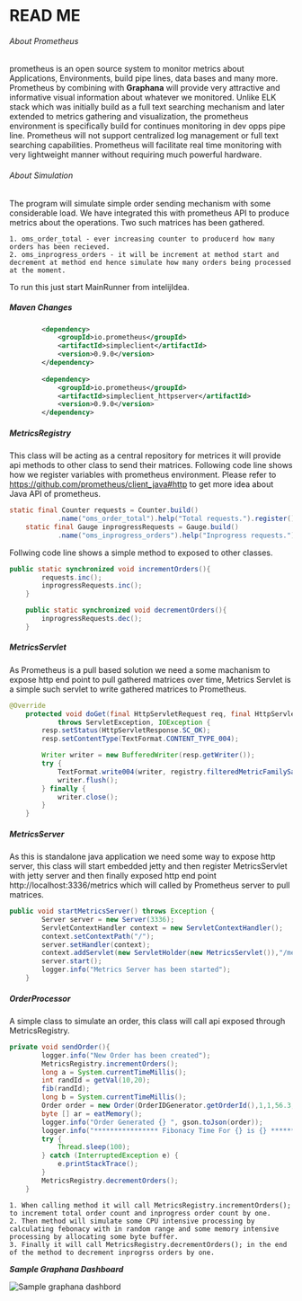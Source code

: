 # READ ME

###### About Prometheus

prometheus is an open source system to monitor metrics about Applications, Environments, build pipe lines, data bases and many more. Prometheus by
combining with **Graphana** will provide very attractive and informative visual information about whatever we monitored. Unlike ELK stack which
was initially build as a full text searching mechanism and later extended to metrics gathering and visualization, the prometheus environment is
specifically build for continues monitoring in dev opps pipe line. Prometheus will not support centralized log management or full text searching
capabilities. Prometheus will facilitate real time monitoring with very lightweight manner without requiring much powerful hardware.         

###### About Simulation

The program will simulate simple order sending mechanism with some considerable load. We have integrated this with prometheus API to
produce metrics about the operations. Two such matrices has been gathered.

    1. oms_order_total - ever increasing counter to producerd how many orders has been recieved.
    2. oms_inprogress_orders - it will be increment at method start and decrement at method end hence simulate how many orders being processed at the moment.
    
To run this just start MainRunner from intelijIdea.

##### Maven Changes

```xml
        <dependency>
            <groupId>io.prometheus</groupId>
            <artifactId>simpleclient</artifactId>
            <version>0.9.0</version>
        </dependency>
        
        <dependency>
            <groupId>io.prometheus</groupId>
            <artifactId>simpleclient_httpserver</artifactId>
            <version>0.9.0</version>
        </dependency>
```
    
##### MetricsRegistry

This class will be acting as a central repository for metrices it will provide api methods to other class to send their matrices.
Following code line shows how we register variables with prometheus environment. Please refer to https://github.com/prometheus/client_java#http to
get more idea about Java API of prometheus.
```java
static final Counter requests = Counter.build()
            .name("oms_order_total").help("Total requests.").register();
    static final Gauge inprogressRequests = Gauge.build()
            .name("oms_inprogress_orders").help("Inprogress requests.").register();
```
Follwing code line shows a simple method to exposed to other classes.

```java
public static synchronized void incrementOrders(){
        requests.inc();
        inprogressRequests.inc();
    }

    public static synchronized void decrementOrders(){
        inprogressRequests.dec();
    }
```

##### MetricsServlet

As Prometheus is a pull based solution we need a some machanism to expose http end point to pull gathered matrices over time, Metrics Servlet is a simple such
servlet to write gathered matrices to Prometheus.

```java
@Override
    protected void doGet(final HttpServletRequest req, final HttpServletResponse resp)
            throws ServletException, IOException {
        resp.setStatus(HttpServletResponse.SC_OK);
        resp.setContentType(TextFormat.CONTENT_TYPE_004);

        Writer writer = new BufferedWriter(resp.getWriter());
        try {
            TextFormat.write004(writer, registry.filteredMetricFamilySamples(parse(req)));
            writer.flush();
        } finally {
            writer.close();
        }
    }
```

##### MetricsServer

As this is standalone java application we need some way to expose http server, this class will start embedded jetty and then register 
MetricsServlet with jetty server and then finally exposed http end point http://localhost:3336/metrics which will called by Prometheus server 
to pull matrices.

```java
public void startMetricsServer() throws Exception {
        Server server = new Server(3336);
        ServletContextHandler context = new ServletContextHandler();
        context.setContextPath("/");
        server.setHandler(context);
        context.addServlet(new ServletHolder(new MetricsServlet()),"/metrics");
        server.start();
        logger.info("Metrics Server has been started");
    }
```

##### OrderProcessor

A simple class to simulate an order, this class will call api exposed through MetricsRegistry. 

```java
private void sendOrder(){
        logger.info("New Order has been created");
        MetricsRegistry.incrementOrders();
        long a = System.currentTimeMillis();
        int randId = getVal(10,20);
        fib(randId);
        long b = System.currentTimeMillis();
        Order order = new Order(OrderIDGenerator.getOrderId(),1,1,56.3,50);
        byte [] ar = eatMemory();
        logger.info("Order Generated {} ", gson.toJson(order));
        logger.info("**************** Fibonacy Time For {} is {} **************** ", randId, (b-a));
        try {
            Thread.sleep(100);
        } catch (InterruptedException e) {
            e.printStackTrace();
        }
        MetricsRegistry.decrementOrders();
    }
```

    1. When calling method it will call MetricsRegistry.incrementOrders(); to increment total order count and inprogress order count by one.
    2. Then method will simulate some CPU intensive processing by calculating febonacy with in random range and some memory intensive processing by allocating some byte buffer.
    3. Finally it will call MetricsRegistry.decrementOrders(); in the end of the method to decrement inprogrss orders by one.
 
 
_**Sample Graphana Dashboard**_

![Sample graphana dashbord](http://codeblog.dotsandbrackets.com/wp-content/uploads/2017/01/grafana-dashboard.jpg)



